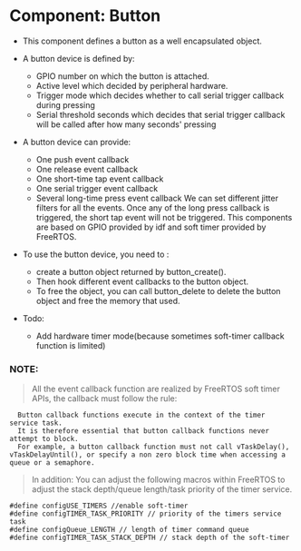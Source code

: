 # Component: Button

* This component defines a button as a well encapsulated object.
* A button device is defined by:
	* GPIO number on which the button is attached.
	* Active level which decided by peripheral hardware.
    * Trigger mode which decides whether to call serial trigger callback during pressing
    * Serial threshold seconds which decides that serial trigger callback will be called after how many seconds' pressing
* A button device can provide:
    * One push event callback
    * One release event callback
    * One short-time tap event callback
    * One serial trigger event callback
    * Several long-time press event callback
    We can set different jitter filters for all the events.
    Once any of the long press callback is triggered, the short tap event will not be triggered.
    This components are based on GPIO provided by idf and soft timer provided by FreeRTOS.
    
* To use the button device, you need to :
	* create a button object returned by button_create().
	* Then hook different event callbacks to the button object.
	* To free the object, you can call button_delete to delete the button object and free the memory that used.
	
* Todo:
    * Add hardware timer mode(because sometimes soft-timer callback function is limited)
    
### NOTE:
> All the event callback function are realized by FreeRTOS soft timer APIs, the callback must follow the rule: 



```
  Button callback functions execute in the context of the timer service task.
  It is therefore essential that button callback functions never attempt to block.
  For example, a button callback function must not call vTaskDelay(), vTaskDelayUntil(), or specify a non zero block time when accessing a queue or a semaphore.
```

> In addition:
> You can adjust the following macros within FreeRTOS to adjust the stack depth/queue length/task priority of the timer service.


```
#define configUSE_TIMERS //enable soft-timer
#define configTIMER_TASK_PRIORITY // priority of the timers service task
#define configQueue_LENGTH // length of timer command queue
#define configTIMER_TASK_STACK_DEPTH // stack depth of the soft-timer
```